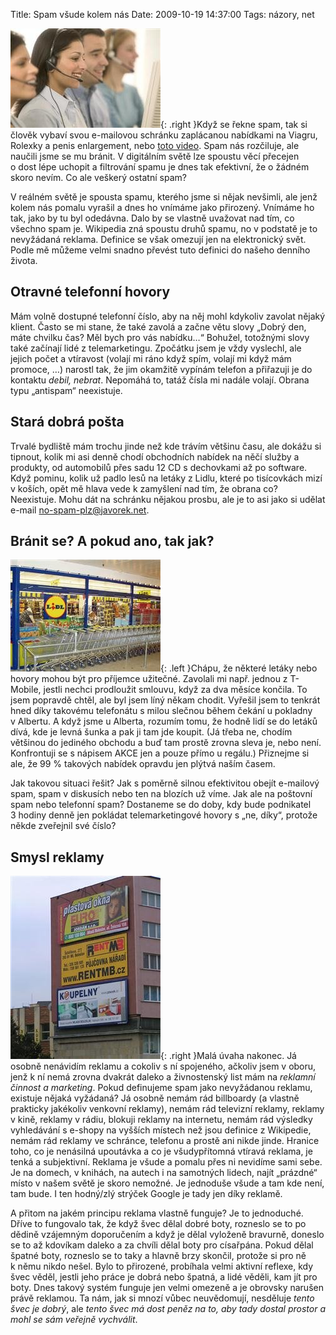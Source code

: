 Title: Spam všude kolem nás
Date: 2009-10-19 14:37:00
Tags: názory, net

![obrázek](images/118.jpg){: .right }Když se řekne spam, tak
si člověk vybaví svou e-mailovou schránku zaplácanou nabídkami na
Viagru, Rolexky a penis enlargement, nebo
[toto video](http://www.youtube.com/watch?v=anwy2MPT5RE). Spam nás
rozčiluje, ale naučili jsme se mu bránit. V digitálním světě lze
spoustu věcí přecejen o dost lépe uchopit a filtrování spamu je
dnes tak efektivní, že o žádném skoro nevím. Co ale veškerý
ostatní spam?

V reálném světě je spousta spamu, kterého jsme si nějak nevšimli,
ale jenž kolem nás pomalu vyrašil a dnes ho vnímáme jako přirozený.
Vnímáme ho tak, jako by tu byl odedávna. Dalo by se vlastně
uvažovat nad tím, co všechno spam je. Wikipedia zná spoustu druhů
spamu, no v podstatě je to nevyžádaná reklama. Definice se však
omezují jen na elektronický svět. Podle mě můžeme velmi snadno
převést tuto definici do našeho denního života.

## Otravné telefonní hovory

Mám volně dostupné telefonní číslo, aby na něj mohl kdykoliv
zavolat nějaký klient. Často se mi stane, že také zavolá a začne
větu slovy „Dobrý den, máte chvilku čas? Měl bych pro vás nabídku…“
Bohužel, totožnými slovy také začínají lidé z telemarketingu.
Zpočátku jsem je vždy vyslechl, ale jejich počet a vtíravost
(volají mi ráno když spím, volají mi když mám promoce, …) narostl
tak, že jim okamžitě vypínám telefon a přiřazuji je do kontaktu
*debil, nebrat*. Nepomáhá to, tatáž čísla mi nadále volají. Obrana
typu „antispam“ neexistuje.

## Stará dobrá pošta

Trvalé bydliště mám trochu jinde než kde trávím většinu času, ale
dokážu si tipnout, kolik mi asi denně chodí obchodních nabídek na
něčí služby a produkty, od automobilů přes sadu 12 CD s dechovkami
až po software. Když pominu, kolik už padlo lesů na letáky z Lidlu,
které po tisícovkách mizí v koších, opět mě hlava vede k zamyšlení
nad tím, že obrana co? Neexistuje. Mohu dát na schránku nějakou
prosbu, ale je to asi jako si udělat e-mail
[no-spam-plz@javorek.net](mailto:no-spam-plz@javorek.net).

## Bránit se? A pokud ano, tak jak?

![obrázek](images/119.jpg){: .left }Chápu, že některé
letáky nebo hovory mohou být pro příjemce užitečné. Zavolali mi
např. jednou z T-Mobile, jestli nechci prodloužit smlouvu, když za
dva měsíce končila. To jsem popravdě chtěl, ale byl jsem líný někam
chodit. Vyřešil jsem to tenkrát hned díky takovému telefonátu
s milou slečnou během čekání u pokladny v Albertu. A když jsme
u Alberta, rozumím tomu, že hodně lidí se do letáků dívá, kde je
levná šunka a pak ji tam jde koupit. (Já třeba ne, chodím většinou
do jediného obchodu a buď tam prostě zrovna sleva je, nebo není.
Konfrontuji se s nápisem AKCE jen a pouze přímo u regálu.)
Přiznejme si ale, že 99 % takových nabídek opravdu jen plýtvá
naším časem.

Jak takovou situaci řešit? Jak s poměrně silnou efektivitou obejít
e-mailový spam, spam v diskusích nebo ten na blozích už víme. Jak
ale na poštovní spam nebo telefonní spam? Dostaneme se do doby, kdy
bude podnikatel 3 hodiny denně jen pokládat telemarketingové hovory
s „ne, díky“, protože někde zveřejnil své číslo?

## Smysl reklamy

![obrázek](images/120.jpg){: .right }Malá úvaha nakonec. Já
osobně nenávidím reklamu a cokoliv s ní spojeného, ačkoliv jsem
v oboru, jenž k ní nemá zrovna dvakrát daleko a živnostenský list
mám na *reklamní činnost a marketing*. Pokud definujeme spam jako
nevyžádanou reklamu, existuje nějaká vyžádaná? Já osobně nemám rád
billboardy (a vlastně prakticky jakékoliv venkovní reklamy), nemám
rád televizní reklamy, reklamy v kině, reklamy v rádiu, blokuji
reklamy na internetu, nemám rád výsledky vyhledávání s e-shopy na
vyšších místech než jsou definice z Wikipedie, nemám rád reklamy ve
schránce, telefonu a prostě ani nikde jinde. Hranice toho, co je
nenásilná upoutávka a co je všudypřítomná vtíravá reklama, je tenká
a subjektivní. Reklama je všude a pomalu přes ni nevidíme sami
sebe. Je na domech, v knihách, na autech i na samotných lidech,
najít „prázdné“ místo v našem světě je skoro nemožné. Je jednoduše
všude a tam kde není, tam bude. I ten hodný/zlý strýček Google je
tady jen díky reklamě.

A přitom na jakém principu reklama vlastně funguje? Je to
jednoduché. Dříve to fungovalo tak, že když švec dělal dobré boty,
rozneslo se to po dědině vzájemným doporučením a když je dělal
vyloženě bravurně, doneslo se to až kdovíkam daleko a za chvíli
dělal boty pro císařpána. Pokud dělal špatné boty, rozneslo se to
taky a hlavně brzy skončil, protože si pro ně k němu nikdo nešel.
Bylo to přirozené, probíhala velmi aktivní reflexe, kdy švec věděl,
jestli jeho práce je dobrá nebo špatná, a lidé věděli, kam jít pro
boty. Dnes takový systém funguje jen velmi omezeně a je obrovsky
narušen právě reklamou. Ta nám, jak si mnozí vůbec neuvědomují,
nesděluje *tento švec je dobrý*, ale
*tento švec má dost peněz na to, aby tady dostal prostor a mohl se sám veřejně vychválit*.